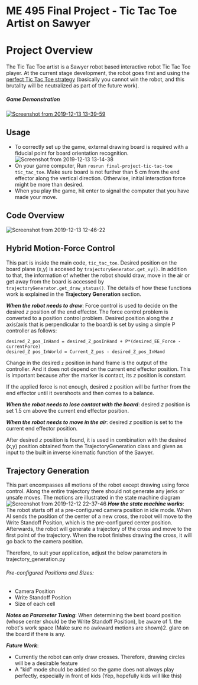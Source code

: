 # ME 495 Final Project - Tic Tac Toe Artist on Sawyer

# Project Overview
The Tic Tac Toe artist is a Sawyer robot based interactive robot Tic Tac Toe player. At the current stage development, the robot goes first and using the [perfect Tic Tac Toe strategy](https://www.wikihow.com/Win-at-Tic-Tac-Toe) (basically you cannot win the robot, and this brutality will be neutralized as part of the future work).

##### Game Demonstration
[![Screenshot from 2019-12-13 13-39-59](https://user-images.githubusercontent.com/39393023/70827219-61c46f80-1dae-11ea-81c7-01a2741d246f.png)](https://youtu.be/F6CpxoHknUA)

## Usage
- To correctly set up the game, external drawing board is required with a fiducial point for board orientation recognition. 
![Screenshot from 2019-12-13 13-14-38](https://user-images.githubusercontent.com/39393023/70825660-90404b80-1daa-11ea-80b3-6a5e40704f1a.png)
- On your game computer, Run `rosrun final-project-tic-tac-toe tic_tac_toe`. Make sure board is not further than 5 cm from the end effector along the vertical direction. Otherwise, initial interaction force might be more than desired.
- When you play the game, hit enter to signal the computer that you have made your move. 

## Code Overview
![Screenshot from 2019-12-13 12-46-22](https://user-images.githubusercontent.com/39393023/70823906-99c7b480-1da6-11ea-8725-56962d8e52a5.png)


## Hybrid Motion-Force Control

This part is inside the main code, `tic_tac_toe`.  Desired position on the board plane (x,y) is accesed by `trajectoryGenerator.get_xy()`.
In addition to that, the information of whether the robot should draw, move in the air or get away from the board is accessed by `trajectoryGenerator.get_draw_status()`.
The details of how these functions work is explained in the **Trajectory Generation** section.

**_When the robot needs to draw_**:
Force control is used to decide on the desired _z_ position of the end effector.
The force control problem is converted to a position control problem.
Desired position along the *z* axis(axis that is perpendicular to the board) is set by using a simple P controller as follows:

```
desired_Z_pos_InHand = desired_Z_posInHand + P*(desired_EE_Force - currentForce)
desired_Z pos_InWorld = Current_Z_pos - desired_Z_pos_InHand
```

Change in the desired `z` position in hand frame is the output of the controller. And it does not depend on the current end effector position.
This is important because after the marker is contact, its _z_ position is constant.
 
If the applied force is not enough, desired z position will be further from the end effector until it overshoots and then comes to a balance.

**_When the robot needs to lose contact with the board_**: desired _z_ position is set 1.5 cm above the current end effector position.

**_When the robot needs to move in the air_**: desired _z_ position is set to the current end effector position.

After desired _z_ position is found, it is used in combination with the desired (x,y) position obtained from the 
TrajectoryGeneration class and given as input to the built in inverse kinematic function of the Sawyer.

## Trajectory Generation 

This part encompasses all motions of the robot except drawing using force control. Along the entire trajectory there should not generate any jerks or unsafe moves. The motions are illustrated in the state machine diagram
![Screenshot from 2019-12-12 22-37-46](https://user-images.githubusercontent.com/39393023/70769669-153a4f00-1d30-11ea-9fe1-8f9bf5a67c2c.png)
**_How the state machine works_**:
The robot starts off at a pre-configured camera position in idle mode. When AI sends the position of the center of a new cross, the robot will move to the Write Standoff Position, which is the pre-configured center position. Afterwards, the robot will generate a trajectory of the cross and move to the first point of the trajectory. When the robot finishes drawing the cross, it will go back to the camera position. 

Therefore, to suit your application, adjust the below parameters in trajectory_generation.py
###### Pre-configured Positions and Sizes:
- Camera Position
- Write Standoff Position
- Size of each cell

**_Notes on Parameter Tuning_**:
 When determining the best board position (whose center should be the Write Standoff Position), be aware of 1. the robot's work space (Make sure no awkward motions are shown)2. glare on the board if there is any.

**_Future Work_**:
- Currently the robot can only draw crosses. Therefore, drawing circles will be a desirable feature
- A "kid" mode should be added so the game does not always play perfectly, especially in front of kids (Yep, hopefully kids will like this)

